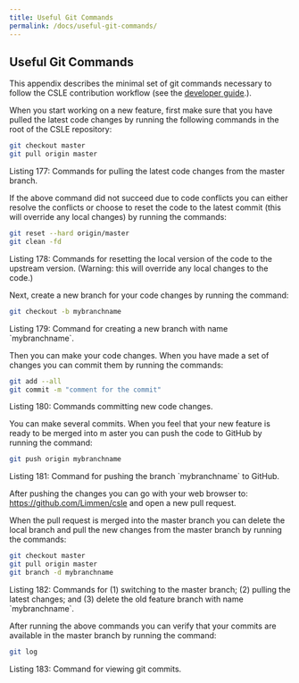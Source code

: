 ```yaml
---
title: Useful Git Commands
permalink: /docs/useful-git-commands/
---
```


## Useful Git Commands

This appendix describes the minimal set of git commands necessary to follow the CSLE contribution workflow 
(see the <a href="./../development-conventions">developer guide</a>.).

When you start working on a new feature, first make sure that you have pulled the latest code changes by 
running the following commands in the root of the CSLE repository:

```bash
git checkout master
git pull origin master
```
<p class="captionFig">
Listing 177: Commands for pulling the latest code changes from the master branch.
</p>

If the above command did not succeed due to code conflicts you can either resolve the conflicts or choose to reset 
the code to the latest commit (this will override any local changes) by running the commands:

```bash
git reset --hard origin/master
git clean -fd
```
<p class="captionFig">
Listing 178: Commands for resetting the local version of the code to the upstream version. 
(Warning: this will override any local changes to the code.)
</p>

Next, create a new branch for your code changes by running the command:

```bash
git checkout -b mybranchname
```
<p class="captionFig">
Listing 179: Command for creating a new branch with name `mybranchname`.
</p>

Then you can make your code changes. When you have made a set of changes you can commit them by running the commands:

```bash
git add --all
git commit -m "comment for the commit"
```
<p class="captionFig">
Listing 180: Commands committing new code changes.
</p>

You can make several commits. When you feel that your new feature is ready to be merged into m
aster you can push the code to GitHub by running the command:

```bash
git push origin mybranchname
```
<p class="captionFig">
Listing 181: Command for pushing the branch `mybranchname` to GitHub.
</p>

After pushing the changes you can go with your web browser to:
<a href="https://github.com/Limmen/csle">https://github.com/Limmen/csle</a>
 and open a new pull request.

When the pull request is merged into the master branch you can delete the local branch and pull the new changes from 
the master branch by running the commands:

```bash
git checkout master
git pull origin master
git branch -d mybranchname
```
<p class="captionFig">
Listing 182: Commands for (1) switching to the master branch; (2) pulling the latest changes; and (3) 
delete the old feature branch with name `mybranchname`.
</p>

After running the above commands you can verify that your commits are available in the master branch by running the command:
```bash
git log
```
<p class="captionFig">
Listing 183: Command for viewing git commits.
</p>